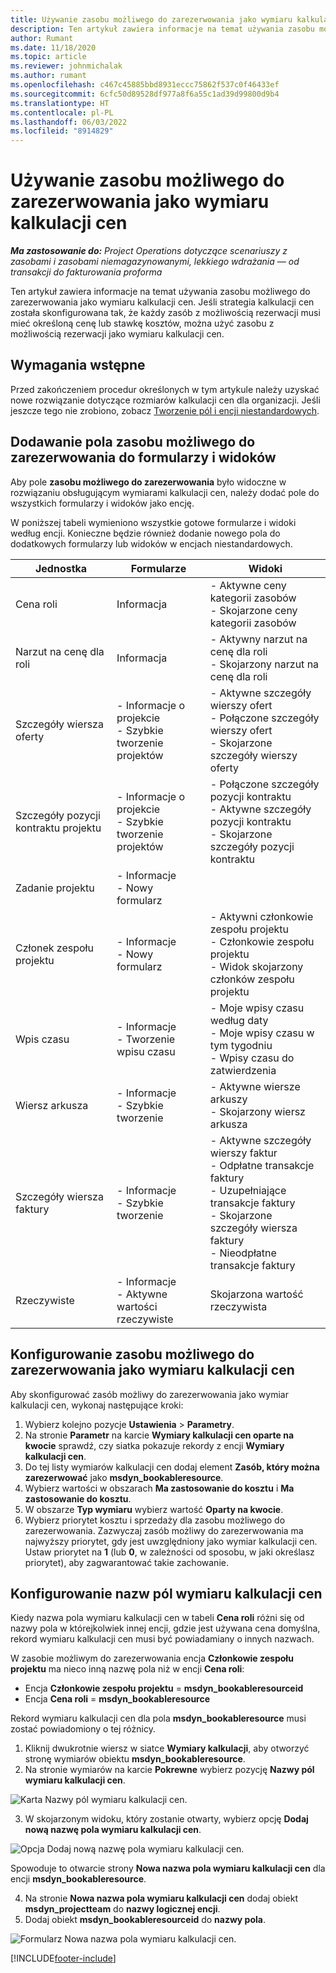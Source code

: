 ```yaml
---
title: Używanie zasobu możliwego do zarezerwowania jako wymiaru kalkulacji cen
description: Ten artykuł zawiera informacje na temat używania zasobu możliwego do zarezerwowania jako wymiaru kalkulacji cen.
author: Rumant
ms.date: 11/18/2020
ms.topic: article
ms.reviewer: johnmichalak
ms.author: rumant
ms.openlocfilehash: c467c45885bbd8931eccc75862f537c0f46433ef
ms.sourcegitcommit: 6cfc50d89528df977a8f6a55c1ad39d99800d9b4
ms.translationtype: HT
ms.contentlocale: pl-PL
ms.lasthandoff: 06/03/2022
ms.locfileid: "8914829"
---
```

# <a name="use-a-bookable-resource-as-a-pricing-dimension"></a>Używanie zasobu możliwego do zarezerwowania jako wymiaru kalkulacji cen

 _**Ma zastosowanie do:** Project Operations dotyczące scenariuszy z zasobami i zasobami niemagazynowanymi, lekkiego wdrażania — od transakcji do fakturowania proforma_ 

Ten artykuł zawiera informacje na temat używania zasobu możliwego do zarezerwowania jako wymiaru kalkulacji cen. Jeśli strategia kalkulacji cen została skonfigurowana tak, że każdy zasób z możliwością rezerwacji musi mieć określoną cenę lub stawkę kosztów, można użyć zasobu z możliwością rezerwacji jako wymiaru kalkulacji cen.

## <a name="prerequisites"></a>Wymagania wstępne
Przed zakończeniem procedur określonych w tym artykule należy uzyskać nowe rozwiązanie dotyczące rozmiarów kalkulacji cen dla organizacji. Jeśli jeszcze tego nie zrobiono, zobacz [Tworzenie pól i encji niestandardowych](../pricing-costing/create-custom-fields-entities-pricing-dimensions.md).

## <a name="add-the-bookable-resource-field-to-forms-and-views"></a>Dodawanie pola zasobu możliwego do zarezerwowania do formularzy i widoków
Aby pole **zasobu możliwego do zarezerwowania** było widoczne w rozwiązaniu obsługującym wymiarami kalkulacji cen, należy dodać pole do wszystkich formularzy i widoków jako encję.

W poniższej tabeli wymieniono wszystkie gotowe formularze i widoki według encji. Konieczne będzie również dodanie nowego pola do dodatkowych formularzy lub widoków w encjach niestandardowych.

|   Jednostka        | Formularze   |Widoki        |
| ------------------------------|---------------------------------|----------------------------------|
|  Cena roli| Informacja | - Aktywne ceny kategorii zasobów<br> - Skojarzone ceny kategorii zasobów |
|  Narzut na cenę dla roli| Informacja| - Aktywny narzut na cenę dla roli<br>- Skojarzony narzut na cenę dla roli |
|  Szczegóły wiersza oferty| - Informacje o projekcie<br>- Szybkie tworzenie projektów| - Aktywne szczegóły wierszy ofert<br>- Połączone szczegóły wierszy ofert<br>- Skojarzone szczegóły wierszy oferty |
|  Szczegóły pozycji kontraktu projektu| - Informacje o projekcie<br>- Szybkie tworzenie projektów| - Połączone szczegóły pozycji kontraktu<br>- Aktywne szczegóły pozycji kontraktu<br>- Skojarzone szczegóły pozycji kontraktu |
|  Zadanie projektu| - Informacje<br>- Nowy formularz| &nbsp; |
|  Członek zespołu projektu| - Informacje<br>- Nowy formularz| - Aktywni członkowie zespołu projektu<br>- Członkowie zespołu projektu<br>- Widok skojarzony członków zespołu projektu |
|  Wpis czasu| - Informacje<br>- Tworzenie wpisu czasu| - Moje wpisy czasu według daty<br>- Moje wpisy czasu w tym tygodniu<br>- Wpisy czasu do zatwierdzenia|
|  Wiersz arkusza| - Informacje<br>- Szybkie tworzenie| - Aktywne wiersze arkuszy<br>- Skojarzony wiersz arkusza |
|  Szczegóły wiersza faktury| - Informacje<br>- Szybkie tworzenie| - Aktywne szczegóły wierszy faktur<br>- Odpłatne transakcje faktury<br>- Uzupełniające transakcje faktury<br>- Skojarzone szczegóły wiersza faktury <br>- Nieodpłatne transakcje faktury|
|  Rzeczywiste| - Informacje<br>- Aktywne wartości rzeczywiste| Skojarzona wartość rzeczywista |

## <a name="set-up-a-bookable-resource-as-a-pricing-dimension"></a>Konfigurowanie zasobu możliwego do zarezerwowania jako wymiaru kalkulacji cen
Aby skonfigurować zasób możliwy do zarezerwowania jako wymiar kalkulacji cen, wykonaj następujące kroki:

1. Wybierz kolejno pozycje **Ustawienia** > **Parametry**. 
2. Na stronie **Parametr** na karcie **Wymiary kalkulacji cen oparte na kwocie** sprawdź, czy siatka pokazuje rekordy z encji **Wymiary kalkulacji cen**. 
2. Do tej listy wymiarów kalkulacji cen dodaj element **Zasób, który można zarezerwować** jako **msdyn_bookableresource**. 
3. Wybierz wartości w obszarach **Ma zastosowanie do kosztu** i **Ma zastosowanie do kosztu**.
4. W obszarze **Typ wymiaru** wybierz wartość **Oparty na kwocie**. 
5. Wybierz priorytet kosztu i sprzedaży dla zasobu możliwego do zarezerwowania. Zazwyczaj zasób możliwy do zarezerwowania ma najwyższy priorytet, gdy jest uwzględniony jako wymiar kalkulacji cen. Ustaw priorytet na **1** (lub **0**, w zależności od sposobu, w jaki określasz priorytet), aby zagwarantować takie zachowanie.

## <a name="set-up-pricing-dimension-field-names"></a>Konfigurowanie nazw pól wymiaru kalkulacji cen

Kiedy nazwa pola wymiaru kalkulacji cen w tabeli **Cena roli** różni się od nazwy pola w którejkolwiek innej encji, gdzie jest używana cena domyślna, rekord wymiaru kalkulacji cen musi być powiadamiany o innych nazwach.  

W zasobie możliwym do zarezerwowania encja **Członkowie zespołu projektu** ma nieco inną nazwę pola niż w encji **Cena roli**: 

 - Encja **Członkowie zespołu projektu** = **msdyn_bookableresourceid**
 - Encja **Cena roli** = **msdyn_bookableresource**

Rekord wymiaru kalkulacji cen dla pola **msdyn_bookableresource** musi zostać powiadomiony o tej różnicy.

1. Kliknij dwukrotnie wiersz w siatce **Wymiary kalkulacji**, aby otworzyć stronę wymiarów obiektu **msdyn_bookableresource**.
2. Na stronie wymiarów na karcie **Pokrewne** wybierz pozycję **Nazwy pól wymiaru kalkulacji cen**.

  ![Karta Nazwy pól wymiaru kalkulacji cen.](media/PD-fieldname.png)

3. W skojarzonym widoku, który zostanie otwarty, wybierz opcję **Dodaj nową nazwę pola wymiaru kalkulacji cen**.

  ![Opcja Dodaj nową nazwę pola wymiaru kalkulacji cen.](media/Add-NewPD-fieldname.png)

  Spowoduje to otwarcie strony **Nowa nazwa pola wymiaru kalkulacji cen** dla encji **msdyn_bookableresource**. 

4. Na stronie **Nowa nazwa pola wymiaru kalkulacji cen** dodaj obiekt **msdyn_projectteam** do **nazwy logicznej encji**.
5. Dodaj obiekt **msdyn_bookableresourceid** do **nazwy pola**.

 ![Formularz Nowa nazwa pola wymiaru kalkulacji cen.](media/PD-fieldname-Added.png)


[!INCLUDE[footer-include](../includes/footer-banner.md)]